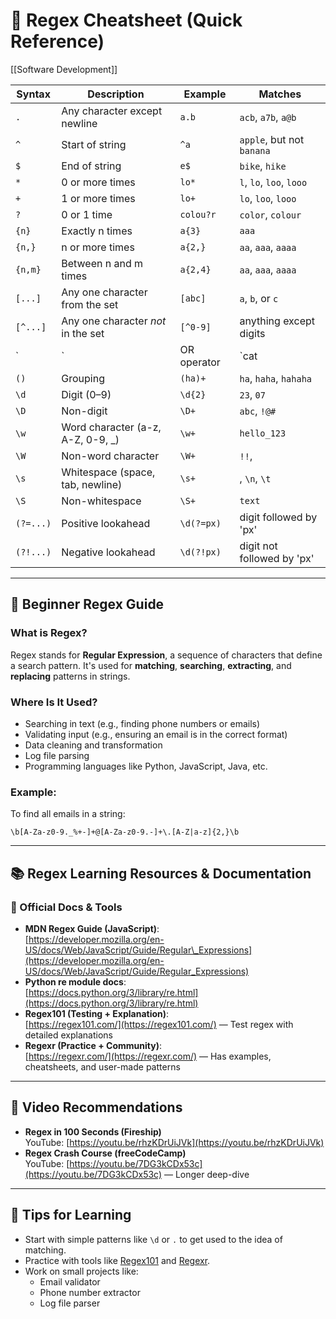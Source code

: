 # 🔹 **Regex Cheatsheet (Quick Reference)**
[[Software Development]]


| Syntax | Description | Example | Matches |
| --- | --- | --- | --- |
| `.` | Any character except newline | `a.b` | `acb`, `a7b`, `a@b` |
| `^` | Start of string | `^a` | `apple`, but not `banana` |
| `$` | End of string | `e$` | `bike`, `hike` |
| `*` | 0 or more times | `lo*` | `l`, `lo`, `loo`, `looo` |
| `+` | 1 or more times | `lo+` | `lo`, `loo`, `looo` |
| `?` | 0 or 1 time | `colou?r` | `color`, `colour` |
| `{n}` | Exactly n times | `a{3}` | `aaa` |
| `{n,}` | n or more times | `a{2,}` | `aa`, `aaa`, `aaaa` |
| `{n,m}` | Between n and m times | `a{2,4}` | `aa`, `aaa`, `aaaa` |
| `[...]` | Any one character from the set | `[abc]` | `a`, `b`, or `c` |
| `[^...]` | Any one character *not* in the set | `[^0-9]` | anything except digits |
| \` | \` | OR operator | \`cat |
| `()` | Grouping | `(ha)+` | `ha`, `haha`, `hahaha` |
| `\d` | Digit (0–9) | `\d{2}` | `23`, `07` |
| `\D` | Non-digit | `\D+` | `abc`, `!@#` |
| `\w` | Word character (a-z, A-Z, 0-9, \_) | `\w+` | `hello_123` |
| `\W` | Non-word character | `\W+` | `!!`, |
| `\s` | Whitespace (space, tab, newline) | `\s+` | , `\n`, `\t` |
| `\S` | Non-whitespace | `\S+` | `text` |
| `(?=...)` | Positive lookahead | `\d(?=px)` | digit followed by 'px' |
| `(?!...)` | Negative lookahead | `\d(?!px)` | digit not followed by 'px' |

---

## 📘 Beginner Regex Guide

### What is Regex?

Regex stands for **Regular Expression**, a sequence of characters that define a search pattern. It's used for **matching**, **searching**, **extracting**, and **replacing** patterns in strings.

### Where Is It Used?

- Searching in text (e.g., finding phone numbers or emails)
- Validating input (e.g., ensuring an email is in the correct format)
- Data cleaning and transformation
- Log file parsing
- Programming languages like Python, JavaScript, Java, etc.

### Example:

To find all emails in a string:

```
\b[A-Za-z0-9._%+-]+@[A-Za-z0-9.-]+\.[A-Z|a-z]{2,}\b
```

---

## 📚 Regex Learning Resources & Documentation

### 📄 Official Docs & Tools

- **MDN Regex Guide (JavaScript)**:  
	[https://developer.mozilla.org/en-US/docs/Web/JavaScript/Guide/Regular\_Expressions](https://developer.mozilla.org/en-US/docs/Web/JavaScript/Guide/Regular_Expressions)
- **Python re module docs**:  
	[https://docs.python.org/3/library/re.html](https://docs.python.org/3/library/re.html)
- **Regex101 (Testing + Explanation)**:  
	[https://regex101.com/](https://regex101.com/) — Test regex with detailed explanations
- **Regexr (Practice + Community)**:  
	[https://regexr.com/](https://regexr.com/) — Has examples, cheatsheets, and user-made patterns

---

## 🎥 Video Recommendations

- **Regex in 100 Seconds (Fireship)**  
	YouTube: [https://youtu.be/rhzKDrUiJVk](https://youtu.be/rhzKDrUiJVk)
- **Regex Crash Course (freeCodeCamp)**  
	YouTube: [https://youtu.be/7DG3kCDx53c](https://youtu.be/7DG3kCDx53c) — Longer deep-dive

---

## 🧠 Tips for Learning

- Start with simple patterns like `\d` or `.` to get used to the idea of matching.
- Practice with tools like [Regex101](https://regex101.com/) and [Regexr](https://regexr.com/).
- Work on small projects like:
	- Email validator
	- Phone number extractor
	- Log file parser